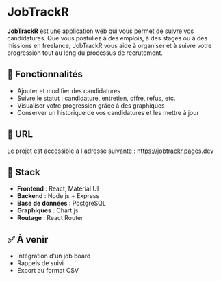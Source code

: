 # JobTrackR

**JobTrackR** est une application web qui vous permet de suivre vos candidatures. Que vous postuliez à des emplois, à des stages ou à des missions en freelance, JobTrackR vous aide à organiser et à suivre votre progression tout au long du processus de recrutement.

## 🌟 Fonctionnalités

- Ajouter et modifier des candidatures
- Suivre le statut : candidature, entretien, offre, refus, etc.
- Visualiser votre progression grâce à des graphiques
- Conserver un historique de vos candidatures et les mettre à jour

## 🔗 URL

Le projet est accessible à l'adresse suivante : https://jobtrackr.pages.dev

## 🧱 Stack

- **Frontend** : React, Material UI
- **Backend** : Node.js + Express
- **Base de données** : PostgreSQL
- **Graphiques** : Chart.js
- **Routage** : React Router

## ✅ À venir

- Intégration d'un job board
- Rappels de suivi
- Export au format CSV
